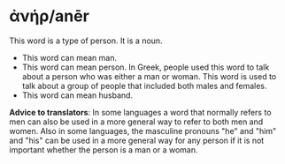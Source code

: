 # ἀνήρ/anēr
This word is a type of person. It is a noun.
* This word can mean man.
* This word can mean person.
In Greek, people used this word to talk about a person who was either a man or woman. This word is used to talk about a group of people that included both males and females.  
* This word can mean husband. 

**Advice to translators**: In some languages a word that normally refers to men can also be used in a more general way to refer to both men and women. Also in some languages, the masculine pronouns "he" and "him" and "his" can be used in a more general way for any person if it is not important whether the person is a man or a woman.
